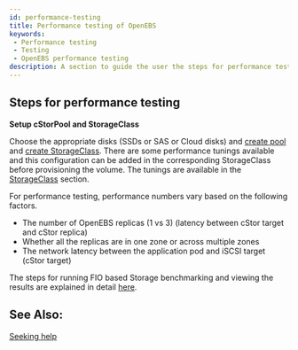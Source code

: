 ```yaml
---
id: performance-testing
title: Performance testing of OpenEBS
keywords: 
 - Performance testing
 - Testing
 - OpenEBS performance testing
description: A section to guide the user the steps for performance testing of OpenEBS.
---
```


## Steps for performance testing

**Setup cStorPool and StorageClass**

Choose the appropriate disks (SSDs or SAS or Cloud disks) and [create pool](/deprecated/spc-based-cstor#creating-cStor-storage-pools)  and [create StorageClass](/deprecated/spc-based-cstor#creating-cStor-storage-class).  There are some performance tunings available and this configuration can be added in the corresponding StorageClass before provisioning the volume. The tunings are available in the [StorageClass](/deprecated/spc-based-cstor#setting-performance-tunings) section. 

For performance testing, performance numbers vary based on the following factors.

- The number of OpenEBS replicas (1 vs 3) (latency between cStor target and cStor replica)
- Whether all the replicas are in one zone or across multiple zones
- The network latency between the application pod and iSCSI target (cStor target)

The steps for running FIO based Storage benchmarking and viewing the results are explained in detail [here](https://github.com/openebs/performance-benchmark/tree/master/fio-benchmarks). 

## See Also:

[Seeking help](/introduction/community)